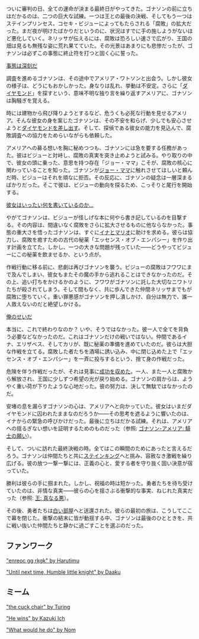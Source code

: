<!-- title: ゴナソン・G -->
<!-- status: 生存 -->

ついに審判の日、全ての運命が決まる最終日がやってきた。ゴナソンの前に立ちはだかるのは、二つの巨大な試練。一つは王との最後の決戦、そしてもう一つはステインプリンセス、コセキ・ビジューによってもたらされる「腐敗」の拡大だった。まだ夜が明けたばかりだというのに、状況はすでに手の施しようがないほど悪化していく。ネリッサが伝えるには、腐敗は恐ろしい速さで広がり、王国の畑は見るも無残な姿に荒れ果てていた。その光景はあまりにも悲惨だったが、ゴナソンは必ずこの事態に終止符を打つと固く心に誓った。

[事態は深刻だ](#embed:https://www.youtube.com/live/WvRIdaH107U?feature=shared&t=602)

調査を進めるゴナソンは、その途中でアメリア・ワトソンと出会う。しかし彼女の様子は、どうにもおかしかった。身なりは乱れ、挙動は不安定。さらに「[ダイヤモンド](https://www.youtube.com/live/WvRIdaH107U?feature=shared&t=727)」を探すという、意味不明な独り言を繰り返すアメリアに、ゴナソンは胸騒ぎを覚える。

時には建物から飛び降りようとするなど、危うくも必死な行動を見せるアメリア。そんな彼女の身を案じたゴナソンは、その不安を和らげ、少しでも安心させようと[ダイヤモンドを差し出す](https://www.youtube.com/live/WvRIdaH107U?feature=shared&t=1184)。そして、探偵である彼女の能力を見込んで、腐敗調査への協力をためらいながらも依頼した。

アメリアへの募る想いを胸に秘めつつも、ゴナソンには急を要する任務があった。彼はビジューと対峙し、腐敗の真実を突き止めようと試みる。やり取りの中で、彼女の頭に乗った、意思を持つ存在「ジョー・ママ」こそが、腐敗の核心に関わっていることを知った。ゴナソンが[ジョー・ママ](https://www.youtube.com/live/WvRIdaH107U?feature=shared&t=1606)に触れさせてほしいと頼んだ時、ビジューはそれを頑なに拒否。その反応に、ゴナソンの疑念は一層深まるばかりだった。そこで彼は、ビジューの動向を探るため、こっそりと尾行を開始する。

[彼女はいったい何を書いているのか…](#embed:https://www.youtube.com/live/WvRIdaH107U?si=s2n4Umcp_5FxRL8p&start=2535)

やがてゴナソンは、ビジューが怪しげな本に何やら書き記しているのを目撃する。その内容は、間違いなく腐敗をさらに拡大させるものに他ならなかった。事態の重大さを悟ったゴナソンは、すぐに[イナとマリオ](https://www.youtube.com/live/WvRIdaH107U?feature=shared&t=4187)に助けを求める。彼らは協力し、腐敗を癒すための古代の秘薬「エッセンス・オブ・エンパシー」を作り出す計画を立てた。しかし、一つの大きな問題が残っていた――どうやってビジューにこの秘薬を飲ませるか、という点が。

作戦行動に移る前に、悲劇は再びゴナソンを襲う。ビジューの腐敗はフワワにまで及んでしまい、彼女もまたその魔の手から逃れることはできなかったのだ。その上、追い打ちをかけるかのように、フワワがゴナソンに託した大切なニワトリたちが殺されてしまう。そして間もなく、共に歩んできた仲間ネリッサまでもが腐敗に堕ちていく。重い罪悪感がゴナソンを押し潰しかけ、自分は無力で、誰一人救えないのだと絶望しかける。

[俺のせいだ](#embed:https://www.youtube.com/live/WvRIdaH107U?feature=shared&t=6139)

本当に、これで終わりなのか？ いや、そうではなかった。彼一人で全てを背負う必要などなかったのだ。これはゴナソンだけの戦いではない。仲間であるイナ、エリザベス、そしてカリが、既に秘薬の準備を進めていたのだ。彼らは大胆な作戦を立てる。腐敗した者たちを酒場に誘い込み、中に閉じ込めた上で「エッセンス・オブ・エンパシー」を一斉に投与するという、捨て身の作戦だった。

危険を伴う作戦だったが、それは見事に[成功を収めた](https://www.youtube.com/live/WvRIdaH107U?feature=shared&t=7019)。一人、また一人と腐敗から解放され、王国に少しずつ希望の光が戻り始める。ゴナソンの肩からは、ようやく重い荷が下りたような心地だった。彼の努力は、決して無駄ではなかったのだ。

安堵の息を漏らすゴナソンの心は、アメリアへと向かっていた。彼女はいまだダイヤモンドに囚われたままなのだろうか――その思考を遮るように響いたのは、イナからの緊急の呼びかけだった。最後に立ちはだかる試練。それは、アメリアへの揺るぎない想いを証明するためのものだった（参照: [ゴナソン-アメリア: 騎士の願い](#edge:gigi-ame)）。

そして、ついに訪れた最終決戦の時。全てはこの瞬間のためにあったと言えるだろう。ゴナソンは仲間たちと共に[ステインキング](https://www.youtube.com/live/WvRIdaH107U?feature=shared&t=11048)へと挑み、容赦なき激戦を繰り広げる。彼の放つ一撃一撃には、正義の心と、愛する者を守り抜く固い決意が宿っていた。

勝利は彼らの手に掴まれた。しかし、祝福の時は短かった。勇者たちを待ち受けていたのは、非情な真実――彼らの心を揺さぶる衝撃的な事実、ねじれた真実だった（参照: [王: 真なる悪](#node:king)）。

その後、勇者たちは[白い部屋](https://www.youtube.com/live/WvRIdaH107U?feature=shared&t=12694)へと送還された。彼らの最初の旅は、こうしてここで幕を閉じた。衝撃の結末に皆が動揺する中、ゴナソンは最後のひとときを、共に戦い抜いた仲間たちと静かに過ごすことを選ぶのだった。

## ファンワーク

["enreoc gg rkgk" by Harutimu](https://x.com/harutimu_415/status/1862390625846304772)

["Until next time, Humble little knight" by Daaku](https://x.com/koizumi_arata/status/1833287158334939257)

## ミーム

["the cuck chair" by Turing](https://x.com/DoctorTuring/status/1831134511247089863)

["He wins" by Kazuki Ich](https://x.com/kazukiich/status/1832728799223673195)

["What would he do" by Nom](https://x.com/NomyWomy/status/1833337740441550885)